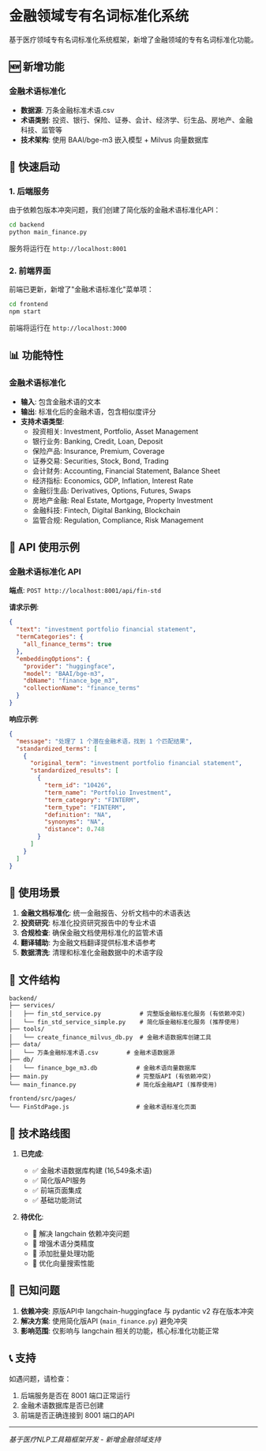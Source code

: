 # 金融领域专有名词标准化系统

基于医疗领域专有名词标准化系统框架，新增了金融领域的专有名词标准化功能。

## 🆕 新增功能

### 金融术语标准化
- **数据源**: 万条金融标准术语.csv
- **术语类别**: 投资、银行、保险、证券、会计、经济学、衍生品、房地产、金融科技、监管等
- **技术架构**: 使用 BAAI/bge-m3 嵌入模型 + Milvus 向量数据库

## 🚀 快速启动

### 1. 后端服务

由于依赖包版本冲突问题，我们创建了简化版的金融术语标准化API：

```bash
cd backend
python main_finance.py
```

服务将运行在 `http://localhost:8001`

### 2. 前端界面

前端已更新，新增了"金融术语标准化"菜单项：

```bash
cd frontend
npm start
```

前端将运行在 `http://localhost:3000`

## 📊 功能特性

### 金融术语标准化
- **输入**: 包含金融术语的文本
- **输出**: 标准化后的金融术语，包含相似度评分
- **支持术语类型**:
  - 投资相关: Investment, Portfolio, Asset Management
  - 银行业务: Banking, Credit, Loan, Deposit
  - 保险产品: Insurance, Premium, Coverage
  - 证券交易: Securities, Stock, Bond, Trading
  - 会计财务: Accounting, Financial Statement, Balance Sheet
  - 经济指标: Economics, GDP, Inflation, Interest Rate
  - 金融衍生品: Derivatives, Options, Futures, Swaps
  - 房地产金融: Real Estate, Mortgage, Property Investment
  - 金融科技: Fintech, Digital Banking, Blockchain
  - 监管合规: Regulation, Compliance, Risk Management

## 🔧 API 使用示例

### 金融术语标准化 API

**端点**: `POST http://localhost:8001/api/fin-std`

**请求示例**:
```json
{
  "text": "investment portfolio financial statement",
  "termCategories": {
    "all_finance_terms": true
  },
  "embeddingOptions": {
    "provider": "huggingface",
    "model": "BAAI/bge-m3",
    "dbName": "finance_bge_m3",
    "collectionName": "finance_terms"
  }
}
```

**响应示例**:
```json
{
  "message": "处理了 1 个潜在金融术语，找到 1 个匹配结果",
  "standardized_terms": [
    {
      "original_term": "investment portfolio financial statement",
      "standardized_results": [
        {
          "term_id": "10426",
          "term_name": "Portfolio Investment",
          "term_category": "FINTERM",
          "term_type": "FINTERM",
          "definition": "NA",
          "synonyms": "NA",
          "distance": 0.748
        }
      ]
    }
  ]
}
```

## 🎯 使用场景

1. **金融文档标准化**: 统一金融报告、分析文档中的术语表达
2. **投资研究**: 标准化投资研究报告中的专业术语
3. **合规检查**: 确保金融文档使用标准化的监管术语
4. **翻译辅助**: 为金融文档翻译提供标准术语参考
5. **数据清洗**: 清理和标准化金融数据中的术语字段

## 📁 文件结构

```
backend/
├── services/
│   ├── fin_std_service.py           # 完整版金融标准化服务 (有依赖冲突)
│   └── fin_std_service_simple.py    # 简化版金融标准化服务 (推荐使用)
├── tools/
│   └── create_finance_milvus_db.py  # 金融术语数据库创建工具
├── data/
│   └── 万条金融标准术语.csv        # 金融术语数据源
├── db/
│   └── finance_bge_m3.db           # 金融术语向量数据库
├── main.py                         # 完整版API (有依赖冲突)
└── main_finance.py                 # 简化版金融API (推荐使用)

frontend/src/pages/
└── FinStdPage.js                   # 金融术语标准化页面
```

## 🔄 技术路线图

1. **已完成**:
   - ✅ 金融术语数据库构建 (16,549条术语)
   - ✅ 简化版API服务
   - ✅ 前端页面集成
   - ✅ 基础功能测试

2. **待优化**:
   - 🔄 解决 langchain 依赖冲突问题
   - 🔄 增强术语分类精度
   - 🔄 添加批量处理功能
   - 🔄 优化向量搜索性能

## 🐛 已知问题

1. **依赖冲突**: 原版API中 langchain-huggingface 与 pydantic v2 存在版本冲突
2. **解决方案**: 使用简化版API (`main_finance.py`) 避免冲突
3. **影响范围**: 仅影响与 langchain 相关的功能，核心标准化功能正常

## 📞 支持

如遇问题，请检查：
1. 后端服务是否在 8001 端口正常运行
2. 金融术语数据库是否已创建
3. 前端是否正确连接到 8001 端口的API

---

*基于医疗NLP工具箱框架开发 - 新增金融领域支持* 
